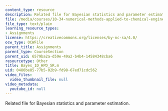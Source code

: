```yaml
---
content_type: resource
description: Related file for Bayesian statistics and parameter estimation.
file: /media/courses/10-34-numerical-methods-applied-to-chemical-engineering-fall-2005/0480be8577b502b9fd9867ed71cdc562_Bayes_1D_HPD_SR.m
file_type: text/plain
learning_resource_types:
- Assignments
license: https://creativecommons.org/licenses/by-nc-sa/4.0/
ocw_type: OCWFile
parent_title: Assignments
parent_type: CourseSection
parent_uid: 6579ba2a-d59e-49a2-b4b4-14584348cba6
resourcetype: Other
title: Bayes_1D_HPD_SR.m
uid: 0480be85-77b5-02b9-fd98-67ed71cdc562
video_files:
  video_thumbnail_file: null
video_metadata:
  youtube_id: null
---
```

Related file for Bayesian statistics and parameter estimation.